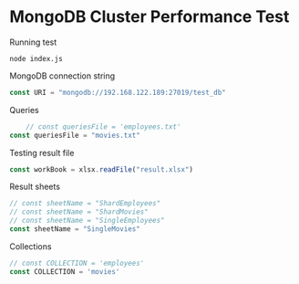 # MongoDB Cluster Performance Test
Running test
``` 
node index.js
```

MongoDB connection string
``` javascript
const URI = "mongodb://192.168.122.189:27019/test_db"
```
Queries 
``` javascript
    // const queriesFile = 'employees.txt'
const queriesFile = "movies.txt"
```

Testing result file
``` javascript
const workBook = xlsx.readFile("result.xlsx")
```
Result sheets
``` javascript
// const sheetName = "ShardEmployees"
// const sheetName = "ShardMovies"
// const sheetName = "SingleEmployees"
const sheetName = "SingleMovies"
```
Collections
``` javascript
// const COLLECTION = 'employees'
const COLLECTION = 'movies'
```
